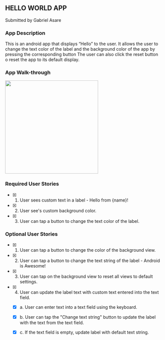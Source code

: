 ## HELLO WORLD APP

Submitted by Gabriel Asare


### App Description
This is an android app that displays “Hello” to the user.
It allows the user to change the text color of the label and the background color of the app by pressing the corresponding button
The user can also click the reset button o reset the app to its default display.

### App Walk-through

<img src="https://i.imgur.com/HoMXM14.gif" width=300><br>


### Required User Stories
- [x] 1. User sees custom text in a label - Hello from {name}!
- [x] 2. User see's custom background color.
- [x] 3. User can tap a button to change the text color of the label.

### Optional User Stories
- [x] 1. User can tap a button to change the color of the background view.  
- [x] 2. User can tap a button to change the text string of the label - Android is Awesome!  
- [x] 3. User can tap on the background view to reset all views to default settings.  
- [x] 4. User can update the label text with custom text entered into the text field.  
   - [x] a. User can enter text into a text field using the keyboard.  
   - [x] b. User can tap the "Change text string" button to update the label with the text from the text field.  
   - [x] c. If the text field is empty, update label with default text string.  

